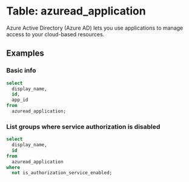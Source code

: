 # Table: azuread_application

Azure Active Directory (Azure AD) lets you use applications to manage access to your cloud-based resources.

## Examples

### Basic info

```sql
select
  display_name,
  id,
  app_id
from
  azuread_application;
```

### List groups where service authorization is disabled

```sql
select
  display_name,
  id
from
  azuread_application
where
  not is_authorization_service_enabled;
```

